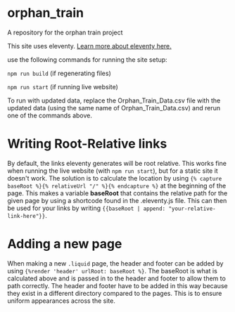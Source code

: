# orphan_train
A repository for the orphan train project

This site uses eleventy. [Learn more about eleventy here.](https://www.11ty.dev/)

use the following commands for running the site setup:

`npm run build` (if regenerating files)

`npm run start` (if running live website)


To run with updated data, replace the Orphan_Train_Data.csv file with the updated data (using the same name of Orphan_Train_Data.csv) and rerun one of the commands above.

# Writing Root-Relative links
By default, the links eleventy generates will be root relative. This works fine when running the live website (with `npm run start`), but for a static site it doesn't work. 
The solution is to calculate the location by using `{% capture baseRoot %}{% relativeUrl "/" %}{% endcapture %}` at the beginning of the page. This makes a variable **baseRoot** that contains the relative path for the given page by using a shortcode found in the .eleventy.js file. This can then be used for your links by writing `{{baseRoot | append: "your-relative-link-here"}}`.

# Adding a new page
When making a new `.liquid` page, the header and footer can be added by using `{%render 'header' urlRoot: baseRoot %}`. The baseRoot is what is calculated above and is passed in to the header and footer to allow them to path correctly. The header and footer have to be added in this way because they exist in a different directory compared to the pages. This is to ensure uniform appearances across the site.

